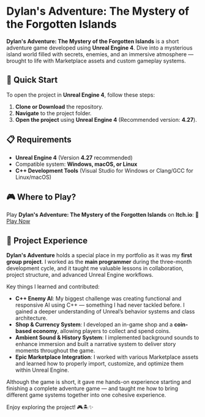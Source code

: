 
# Dylan's Adventure: The Mystery of the Forgotten Islands

**Dylan's Adventure: The Mystery of the Forgotten Islands** is a short adventure game developed using **Unreal Engine 4**. Dive into a mysterious island world filled with secrets, enemies, and an immersive atmosphere — brought to life with Marketplace assets and custom gameplay systems.

## 🚀 Quick Start

To open the project in **Unreal Engine 4**, follow these steps:

1. **Clone or Download** the repository.
2. **Navigate** to the project folder.
3. **Open the project** using **Unreal Engine 4** (Recommended version: **4.27**).

## 📋 Requirements

- **Unreal Engine 4** (Version **4.27** recommended)
- Compatible system: **Windows, macOS, or Linux**
- **C++ Development Tools** (Visual Studio for Windows or Clang/GCC for Linux/macOS)

## 🎮 Where to Play?

Play **Dylan's Adventure: The Mystery of the Forgotten Islands** on **Itch.io**: 🔗 [Play Now](https://two42studios.itch.io/dylans-adventure-the-mystery-of-the-forgotten-islands)

## 📖 Project Experience

**Dylan's Adventure** holds a special place in my portfolio as it was my **first group project**. I worked as the **main programmer** during the three-month development cycle, and it taught me valuable lessons in collaboration, project structure, and advanced Unreal Engine workflows.

Key things I learned and contributed:
- **C++ Enemy AI**: My biggest challenge was creating functional and responsive AI using C++ — something I had never tackled before. I gained a deeper understanding of Unreal’s behavior systems and class architecture.
- **Shop & Currency System**: I developed an in-game shop and a **coin-based economy**, allowing players to collect and spend coins.
- **Ambient Sound & History System**: I implemented background sounds to enhance immersion and built a narrative system to deliver story moments throughout the game.
- **Epic Marketplace Integration**: I worked with various Marketplace assets and learned how to properly import, customize, and optimize them within Unreal Engine.

Although the game is short, it gave me hands-on experience starting and finishing a complete adventure game — and taught me how to bring different game systems together into one cohesive experience.

Enjoy exploring the project! 🎮🏝️✨

